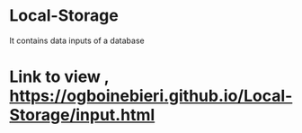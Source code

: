 # Local-Storage
It contains data inputs of a database
# Link to view , https://ogboinebieri.github.io/Local-Storage/input.html
